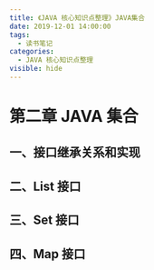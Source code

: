 ```yaml
---
title: 《JAVA 核心知识点整理》JAVA集合
date: 2019-12-01 14:00:00
tags: 
  - 读书笔记
categories:
  - JAVA 核心知识点整理
visible: hide
---
```

# 第二章 JAVA 集合

## 一、接口继承关系和实现

## 二、List 接口

## 三、Set 接口

## 四、Map 接口

